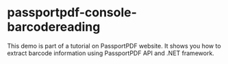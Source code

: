 # passportpdf-console-barcodereading

This demo is part of a tutorial on PassportPDF website. It shows you how to extract barcode information using PassportPDF API and .NET framework.
